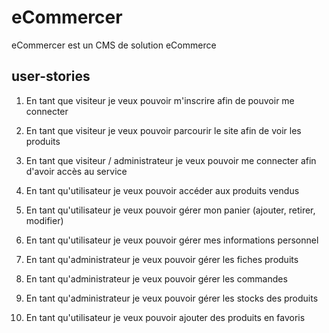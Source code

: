 # eCommercer
eCommercer est un CMS de solution eCommerce

## user-stories
1) En tant que visiteur je veux pouvoir m'inscrire afin de pouvoir me connecter

2) En tant que visiteur je veux pouvoir parcourir le site afin de voir les produits

3) En tant que visiteur / administrateur je veux pouvoir me connecter afin d'avoir accès au service

4) En tant qu'utilisateur je veux pouvoir accéder aux produits vendus

5) En tant qu'utilisateur je veux pouvoir gérer mon panier (ajouter, retirer, modifier)

6) En tant qu'utilisateur je veux pouvoir gérer mes informations personnel

7) En tant qu'administrateur je veux pouvoir gérer les fiches produits

8) En tant qu'administrateur je veux pouvoir gérer les commandes

9) En tant qu'administrateur je veux pouvoir gérer les stocks des produits

10) En tant qu'utilisateur je veux pouvoir ajouter des produits en favoris